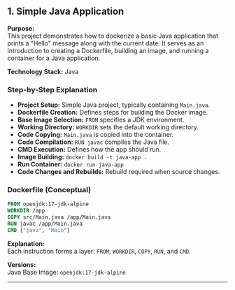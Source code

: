 ## 1. Simple Java Application

**Purpose:**  
This project demonstrates how to dockerize a basic Java application that prints a "Hello" message along with the current date. It serves as an introduction to creating a Dockerfile, building an image, and running a container for a Java application.

**Technology Stack:** Java

### Step-by-Step Explanation
- **Project Setup:** Simple Java project, typically containing `Main.java`.  
- **Dockerfile Creation:** Defines steps for building the Docker image.  
- **Base Image Selection:** `FROM` specifies a JDK environment.  
- **Working Directory:** `WORKDIR` sets the default working directory.  
- **Code Copying:** `Main.java` is copied into the container.  
- **Code Compilation:** `RUN javac` compiles the Java file.  
- **CMD Execution:** Defines how the app should run.  
- **Image Building:** `docker build -t java-app .`  
- **Run Container:** `docker run java-app`  
- **Code Changes and Rebuilds:** Rebuild required when source changes.  

### Dockerfile (Conceptual)
```dockerfile
FROM openjdk:17-jdk-alpine
WORKDIR /app
COPY src/Main.java /app/Main.java
RUN javac /app/Main.java
CMD ["java", "Main"]
```

**Explanation:**  
Each instruction forms a layer: `FROM`, `WORKDIR`, `COPY`, `RUN`, and `CMD`.

**Versions:**  
Java Base Image: `openjdk:17-jdk-alpine`

***
